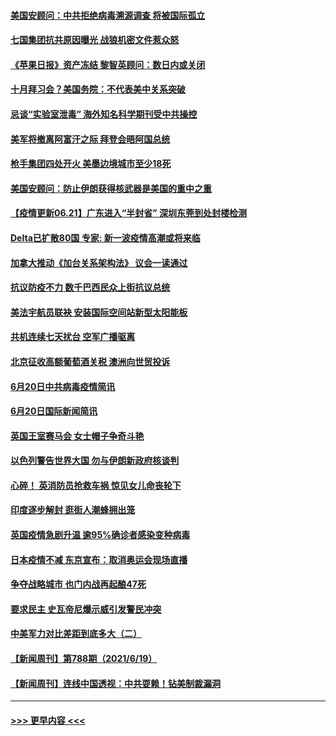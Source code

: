 #### [美国安顾问：中共拒绝病毒溯源调查 将被国际孤立](../pages/prog202/a103147558.md?t=06211652) 
#### [七国集团抗共原因曝光 战狼机密文件惹众怒](../pages/prog202/a103147520.md?t=06211652) 
#### [《苹果日报》资产冻结 黎智英顾问：数日内或关闭](../pages/prog202/a103147495.md?t=06211652) 
#### [十月拜习会？美国务院：不代表美中关系突破](../pages/prog202/a103147293.md?t=06211652) 
#### [忌谈“实验室泄毒” 海外知名科学期刊受中共操控](../pages/prog202/a103147438.md?t=06211652) 
#### [美军将撤离阿富汗之际 拜登会晤阿国总统](../pages/prog202/a103147452.md?t=06211652) 
#### [枪手集团四处开火 美墨边境城市至少18死](../pages/prog202/a103147415.md?t=06211652) 
#### [美国安顾问：防止伊朗获得核武器是美国的重中之重](../pages/prog202/a103147414.md?t=06211652) 
#### [【疫情更新06.21】广东进入“半封省” 深圳东莞到处封楼检测](../pages/prog202/a103133785.md?t=06211652) 
#### [Delta已扩散80国 专家: 新一波疫情高潮或将来临](../pages/prog202/a103147313.md?t=06211652) 
#### [加拿大推动《加台关系架构法》 议会一读通过](../pages/prog202/a103147349.md?t=06211652) 
#### [抗议防疫不力 数千巴西民众上街抗议总统](../pages/prog202/a103147320.md?t=06211652) 
#### [美法宇航员联袂 安装国际空间站新型太阳能板](../pages/prog202/a103147314.md?t=06211652) 
#### [共机连续七天扰台 空军广播驱离](../pages/prog202/a103147298.md?t=06211652) 
#### [北京征收高额葡萄酒关税 澳洲向世贸投诉](../pages/prog202/a103147215.md?t=06211652) 
#### [6月20日中共病毒疫情简讯](../pages/prog202/a103147207.md?t=06211652) 
#### [6月20日国际新闻简讯](../pages/prog202/a103147199.md?t=06211652) 
#### [英国王室赛马会 女士帽子争奇斗艳](../pages/prog202/a103147177.md?t=06211652) 
#### [以色列警告世界大国 勿与伊朗新政府核谈判](../pages/prog202/a103147171.md?t=06211652) 
#### [心碎！ 英消防员抢救车祸 惊见女儿命丧轮下](../pages/prog202/a103147129.md?t=06211652) 
#### [印度逐步解封 逛街人潮蜂拥出笼](../pages/prog202/a103147123.md?t=06211652) 
#### [英国疫情急剧升温 逾95%确诊者感染变种病毒](../pages/prog202/a103147081.md?t=06211652) 
#### [日本疫情不减 东京宣布：取消奥运会现场直播](../pages/prog202/a103147074.md?t=06211652) 
#### [争夺战略城市 也门内战再起酿47死](../pages/prog202/a103147051.md?t=06211652) 
#### [要求民主 史瓦帝尼爆示威引发警民冲突](../pages/prog202/a103147032.md?t=06211652) 
#### [中美军力对比差距到底多大（二）](../pages/prog202/a103146947.md?t=06211652) 
#### [【新闻周刊】第788期（2021/6/19）](../pages/prog202/a103146917.md?t=06211652) 
#### [【新闻周刊】连线中国透视：中共耍赖！钻美制裁漏洞](../pages/prog202/a103146882.md?t=06211652) 

----
#### [ >>> 更早内容 <<< ](../indexes/prog202-earlier.md)
